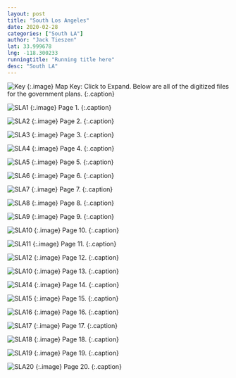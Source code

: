 ```yaml
---
layout: post
title: "South Los Angeles"
date: 2020-02-28
categories: ["South LA"]
author: "Jack Tieszen"
lat: 33.999678
lng: -118.300233
runningtitle: "Running title here"
desc: "South LA"
---
```


![Key](images/Key.jpg)
   {:.image}
Map Key: Click to Expand.
Below are all of the digitized files for the government plans.
   {:.caption}   


![SLA1](images/South_LA_Page_01.jpg)
   {:.image}
Page 1.
   {:.caption}
  
![SLA2](images//plan/South_LA_Page_02.jpg)
   {:.image}
 Page 2. 
   {:.caption}

![SLA3](images//plan/South_LA_Page_03.jpg)
   {:.image}
 Page 3. 
   {:.caption}
   
![SLA4](images//plan/South_LA_Page_04.jpg)
   {:.image}
 Page 4. 
   {:.caption}
   
![SLA5](images//plan/South_LA_Page_05.jpg)
   {:.image}
 Page 5. 
   {:.caption}

![SLA6](images//plan/South_LA_Page_06.jpg)
   {:.image}
 Page 6. 
   {:.caption}

![SLA7](images//plan/South_LA_Page_07.jpg)
   {:.image}
 Page 7. 
   {:.caption}

![SLA8](images//plan/South_LA_Page_08.jpg)
   {:.image}
 Page 8. 
   {:.caption}

![SLA9](images//plan/South_LA_Page_09.jpg)
   {:.image}
 Page 9. 
   {:.caption}

![SLA10](images//plan/South_LA_Page_10.jpg)
   {:.image}
 Page 10. 
   {:.caption}

![SLA11](images//plan/South_LA_Page_11.jpg)
   {:.image}
 Page 11. 
   {:.caption}

![SLA12](images//plan/South_LA_Page_12.jpg)
   {:.image}
 Page 12. 
   {:.caption}

![SLA10](images//plan/South_LA_Page_13.jpg)
   {:.image}
 Page 13. 
   {:.caption}
   
![SLA14](images//plan/South_LA_Page_14.jpg)
   {:.image}
 Page 14. 
   {:.caption}

![SLA15](images//plan/South_LA_Page_15.jpg)
   {:.image}
 Page 15. 
   {:.caption}

![SLA16](images//plan/South_LA_Page_16.jpg)
   {:.image}
 Page 16. 
   {:.caption}
   
![SLA17](images//plan/South_LA_Page_17.jpg)
   {:.image}
 Page 17. 
   {:.caption}

![SLA18](images//plan/South_LA_Page_18.jpg)
   {:.image}
 Page 18. 
   {:.caption}

![SLA19](images//plan/South_LA_Page_19.jpg)
   {:.image}
 Page 19. 
   {:.caption}

![SLA20](images//plan/South_LA_Page_20.jpg)
   {:.image}
 Page 20. 
   {:.caption}
